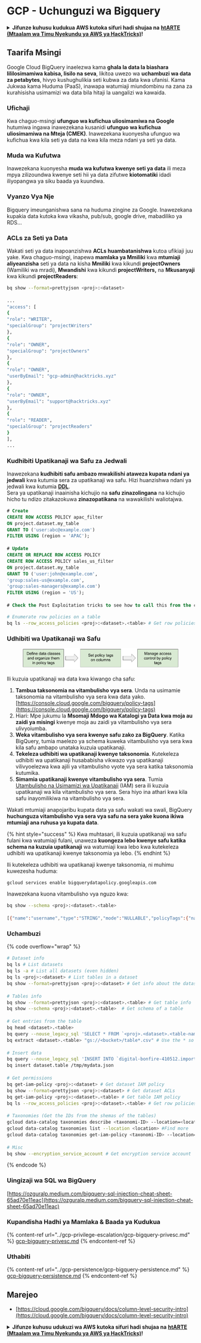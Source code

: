 # GCP - Uchunguzi wa Bigquery

<details>

<summary><strong>Jifunze kuhusu kudukua AWS kutoka sifuri hadi shujaa na</strong> <a href="https://training.hacktricks.xyz/courses/arte"><strong>htARTE (Mtaalam wa Timu Nyekundu ya AWS ya HackTricks)</strong></a><strong>!</strong></summary>

Njia nyingine za kusaidia HackTricks:

* Ikiwa unataka kuona **kampuni yako ikitangazwa kwenye HackTricks** au **kupakua HackTricks kwa PDF** Angalia [**MIPANGO YA USAJILI**](https://github.com/sponsors/carlospolop)!
* Pata [**bidhaa rasmi za PEASS & HackTricks**](https://peass.creator-spring.com)
* Gundua [**Familia ya PEASS**](https://opensea.io/collection/the-peass-family), mkusanyiko wetu wa [**NFTs**](https://opensea.io/collection/the-peass-family) za kipekee
* **Jiunge na** 💬 [**Kikundi cha Discord**](https://discord.gg/hRep4RUj7f) au [**kikundi cha telegram**](https://t.me/peass) au **nifuata** kwenye **Twitter** 🐦 [**@carlospolopm**](https://twitter.com/carlospolopm)**.**
* **Shiriki mbinu zako za kudukua kwa kuwasilisha PRs kwa** [**HackTricks**](https://github.com/carlospolop/hacktricks) na [**HackTricks Cloud**](https://github.com/carlospolop/hacktricks-cloud)
* &#x20;repos za github.

</details>

## Taarifa Msingi

Google Cloud BigQuery inaelezwa kama **ghala la data la biashara lililosimamiwa kabisa, lisilo na seva**, likitoa uwezo wa **uchambuzi wa data za petabytes**, hivyo kushughulikia seti kubwa za data kwa ufanisi. Kama Jukwaa kama Huduma (PaaS), inawapa watumiaji miundombinu na zana za kurahisisha usimamizi wa data bila hitaji la uangalizi wa kawaida.

### Ufichaji

Kwa chaguo-msingi **ufunguo wa kufichua uliosimamiwa na Google** hutumiwa ingawa inawezekana kusanidi **ufunguo wa kufichua uliosimamiwa na Mteja (CMEK)**. Inawezekana kuonyesha ufunguo wa kufichua kwa kila seti ya data na kwa kila meza ndani ya seti ya data.

### Muda wa Kufutwa

Inawezekana kuonyesha **muda wa kufutwa kwenye seti ya data** ili meza mpya zilizoundwa kwenye seti hii ya data zifutwe **kiotomatiki** idadi iliyopangwa ya siku baada ya kuundwa.

### Vyanzo Vya Nje

Bigquery imeunganishwa sana na huduma zingine za Google. Inawezekana kupakia data kutoka kwa vikasha, pub/sub, google drive, mabadiliko ya RDS...

### ACLs za Seti ya Data

Wakati seti ya data inapoanzishwa **ACLs huambatanishwa** kutoa ufikiaji juu yake. Kwa chaguo-msingi, inapewa **mamlaka ya Mmiliki** kwa **mtumiaji aliyeanzisha** seti ya data na kisha **Mmiliki** kwa kikundi **projectOwners** (Wamiliki wa mradi), **Mwandishi** kwa kikundi **projectWriters,** na **Mkusanyaji** kwa kikundi **projectReaders**:
```bash
bq show --format=prettyjson <proj>:<dataset>

...
"access": [
{
"role": "WRITER",
"specialGroup": "projectWriters"
},
{
"role": "OWNER",
"specialGroup": "projectOwners"
},
{
"role": "OWNER",
"userByEmail": "gcp-admin@hacktricks.xyz"
},
{
"role": "OWNER",
"userByEmail": "support@hacktricks.xyz"
},
{
"role": "READER",
"specialGroup": "projectReaders"
}
],
...
```
### Kudhibiti Upatikanaji wa Safu za Jedwali

Inawezekana **kudhibiti safu ambazo mwakilishi ataweza kupata ndani ya jedwali** kwa kutumia sera za upatikanaji wa safu. Hizi huanzishwa ndani ya jedwali kwa kutumia [**DDL**](https://cloud.google.com/bigquery/docs/reference/standard-sql/data-definition-language#create\_row\_access\_policy\_statement).\
Sera ya upatikanaji inaainisha kichujio na **safu zinazolingana** na kichujio hicho tu ndizo zitakazokuwa **zinazopatikana** na wawakilishi waliotajwa.
```sql
# Create
CREATE ROW ACCESS POLICY apac_filter
ON project.dataset.my_table
GRANT TO ('user:abc@example.com')
FILTER USING (region = 'APAC');

# Update
CREATE OR REPLACE ROW ACCESS POLICY
CREATE ROW ACCESS POLICY sales_us_filter
ON project.dataset.my_table
GRANT TO ('user:john@example.com',
'group:sales-us@example.com',
'group:sales-managers@example.com')
FILTER USING (region = 'US');

# Check the Post Exploitation tricks to see how to call this from the cli
```

```bash
# Enumerate row policies on a table
bq ls --row_access_policies <proj>:<dataset>.<table> # Get row policies
```
### Udhibiti wa Upatikanaji wa Safu

<figure><img src="../../../.gitbook/assets/image (3) (1).png" alt=""><figcaption></figcaption></figure>

Ili kuzuia upatikanaji wa data kwa kiwango cha safu:

1. **Tambua taksonomia na vitambulisho vya sera**. Unda na usimamie taksonomia na vitambulisho vya sera kwa data yako. [https://console.cloud.google.com/bigquery/policy-tags](https://console.cloud.google.com/bigquery/policy-tags)
2. Hiari: Mpe jukumu la **Msomaji Mdogo wa Katalogi ya Data kwa moja au zaidi ya misingi** kwenye moja au zaidi ya vitambulisho vya sera ulivyoiumba.
3. **Weka vitambulisho vya sera kwenye safu zako za BigQuery**. Katika BigQuery, tumia maelezo ya schema kuweka vitambulisho vya sera kwa kila safu ambapo unataka kuzuia upatikanaji.
4. **Tekeleza udhibiti wa upatikanaji kwenye taksonomia**. Kutekeleza udhibiti wa upatikanaji husababisha vikwazo vya upatikanaji vilivyoelezwa kwa ajili ya vitambulisho vyote vya sera katika taksonomia kutumika.
5. **Simamia upatikanaji kwenye vitambulisho vya sera**. Tumia [Utambulisho na Usimamizi wa Upatikanaji](https://cloud.google.com/iam) (IAM) sera ili kuzuia upatikanaji wa kila vitambulisho vya sera. Sera hiyo ina athari kwa kila safu inayomilikiwa na vitambulisho vya sera.

Wakati mtumiaji anapojaribu kupata data ya safu wakati wa swali, BigQuery **huchunguza vitambulisho vya sera vya safu na sera yake kuona ikiwa mtumiaji ana ruhusa ya kupata data**.

{% hint style="success" %}
Kwa muhtasari, ili kuzuia upatikanaji wa safu fulani kwa watumiaji fulani, unaweza **kuongeza lebo kwenye safu katika schema na kuzuia upatikanaji** wa watumiaji kwa lebo kwa kutekeleza udhibiti wa upatikanaji kwenye taksonomia ya lebo.
{% endhint %}

Ili kutekeleza udhibiti wa upatikanaji kwenye taksonomia, ni muhimu kuwezesha huduma:
```bash
gcloud services enable bigquerydatapolicy.googleapis.com
```
Inawezekana kuona vitambulisho vya nguzo kwa:
```bash
bq show --schema <proj>:<dataset>.<table>

[{"name":"username","type":"STRING","mode":"NULLABLE","policyTags":{"names":["projects/.../locations/us/taxonomies/2030629149897327804/policyTags/7703453142914142277"]},"maxLength":"20"},{"name":"age","type":"INTEGER","mode":"NULLABLE"}]
```
### Uchambuzi

{% code overflow="wrap" %}
```bash
# Dataset info
bq ls # List datasets
bq ls -a # List all datasets (even hidden)
bq ls <proj>:<dataset> # List tables in a dataset
bq show --format=prettyjson <proj>:<dataset> # Get info about the dataset (like ACLs)

# Tables info
bq show --format=prettyjson <proj>:<dataset>.<table> # Get table info
bq show --schema <proj>:<dataset>.<table>  # Get schema of a table

# Get entries from the table
bq head <dataset>.<table>
bq query --nouse_legacy_sql 'SELECT * FROM `<proj>.<dataset>.<table-name>` LIMIT 1000'
bq extract <dataset>.<table> "gs://<bucket>/table*.csv" # Use the * so it can dump everything in different files

# Insert data
bq query --nouse_legacy_sql 'INSERT INTO `digital-bonfire-410512.importeddataset.tabletest` (rank, refresh_date, dma_name, dma_id, term, week, score) VALUES (22, "2023-12-28", "Baltimore MD", 512, "Ms", "2019-10-13", 62), (22, "2023-12-28", "Baltimore MD", 512, "Ms", "2020-05-24", 67)'
bq insert dataset.table /tmp/mydata.json

# Get permissions
bq get-iam-policy <proj>:<dataset> # Get dataset IAM policy
bq show --format=prettyjson <proj>:<dataset> # Get dataset ACLs
bq get-iam-policy <proj>:<dataset>.<table> # Get table IAM policy
bq ls --row_access_policies <proj>:<dataset>.<table> # Get row policies

# Taxonomies (Get the IDs from the shemas of the tables)
gcloud data-catalog taxonomies describe <taxonomi-ID> --location=<location>
gcloud data-catalog taxonomies list --location <location> #Find more
gcloud data-catalog taxonomies get-iam-policy <taxonomi-ID> --location=<location>

# Misc
bq show --encryption_service_account # Get encryption service account
```
{% endcode %}

### Uingizaji wa SQL wa BigQuery

[https://ozguralp.medium.com/bigquery-sql-injection-cheat-sheet-65ad70e11eac](https://ozguralp.medium.com/bigquery-sql-injection-cheat-sheet-65ad70e11eac)

### Kupandisha Hadhi ya Mamlaka & Baada ya Kudukua

{% content-ref url="../gcp-privilege-escalation/gcp-bigquery-privesc.md" %}
[gcp-bigquery-privesc.md](../gcp-privilege-escalation/gcp-bigquery-privesc.md)
{% endcontent-ref %}

### Uthabiti

{% content-ref url="../gcp-persistence/gcp-bigquery-persistence.md" %}
[gcp-bigquery-persistence.md](../gcp-persistence/gcp-bigquery-persistence.md)
{% endcontent-ref %}

## Marejeo

* [https://cloud.google.com/bigquery/docs/column-level-security-intro](https://cloud.google.com/bigquery/docs/column-level-security-intro)

<details>

<summary><strong>Jifunze kuhusu udukuzi wa AWS kutoka sifuri hadi shujaa na</strong> <a href="https://training.hacktricks.xyz/courses/arte"><strong>htARTE (Mtaalam wa Timu Nyekundu ya AWS ya HackTricks)</strong></a><strong>!</strong></summary>

Njia nyingine za kusaidia HackTricks:

* Ikiwa unataka kuona **kampuni yako ikionekana kwenye HackTricks** au **kupakua HackTricks kwa PDF** Angalia [**MIPANGO YA KUJIUNGA**](https://github.com/sponsors/carlospolop)!
* Pata [**bidhaa rasmi za PEASS & HackTricks**](https://peass.creator-spring.com)
* Gundua [**Familia ya PEASS**](https://opensea.io/collection/the-peass-family), mkusanyiko wetu wa [**NFTs**](https://opensea.io/collection/the-peass-family) ya kipekee
* **Jiunge na** 💬 [**Kikundi cha Discord**](https://discord.gg/hRep4RUj7f) au kikundi cha [**telegram**](https://t.me/peass) au **nifuata** kwenye **Twitter** 🐦 [**@carlospolopm**](https://twitter.com/carlospolopm)**.**
* **Shiriki mbinu zako za udukuzi kwa kuwasilisha PRs kwa** [**HackTricks**](https://github.com/carlospolop/hacktricks) na [**HackTricks Cloud**](https://github.com/carlospolop/hacktricks-cloud)
* &#x20;repos za github.

</details>
